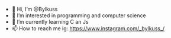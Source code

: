 - 👋 Hi, I’m @Bylkuss
- 👀 I’m interested in programming and computer science
- 🌱 I’m currently learning C an Js
- 📫 How to reach me 
   ig: https://www.instagram.com/_bylkuss_/
   

<!---
Bylkuss/Bylkuss is a ✨ special ✨ repository because its `README.md` (this file) appears on your GitHub profile.
You can click the Preview link to take a look at your changes.
--->

